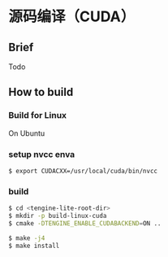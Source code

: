 # 源码编译（CUDA）

## Brief

Todo

## How to build

### Build for Linux

On Ubuntu

### setup nvcc enva
```
$ export CUDACXX=/usr/local/cuda/bin/nvcc
```
### build
```bash
$ cd <tengine-lite-root-dir>
$ mkdir -p build-linux-cuda
$ cmake -DTENGINE_ENABLE_CUDABACKEND=ON ..

$ make -j4
$ make install
```
